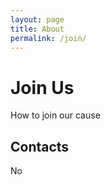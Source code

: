 ```yaml
---
layout: page
title: About
permalink: /join/
---
```


# Join Us
How to join our cause

## Contacts
No
